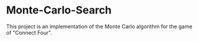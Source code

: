# Monte-Carlo-Search
This project is an implementation of  the Monte Carlo algorithm for the game of "Connect Four".
